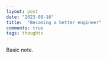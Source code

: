```yaml
---
layout: post
date: "2023-08-16"
title:  "Becoming a better engineer"
comments: true
tags: thoughts
---
```


Basic note.
